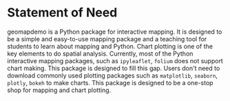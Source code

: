 # Statement of Need

geomapdemo is a Python package for interactive mapping. It is designed to be a simple and easy-to-use mapping package and a teaching tool for students to learn about mapping and Python. Chart plotting is one of the key elements to do spatial analysis. Currently, most of the Python interactive mapping packages, such as ```ipyleaflet```, ```folium``` does not support chart making. This package is designed to fill this gap. Users don't need to download commonly used plotting packages such as ```matplotlib```, ```seaborn```, ```plotly```, ```bokeh``` to make charts. This package is designed to be a one-stop shop for mapping and chart plotting.
